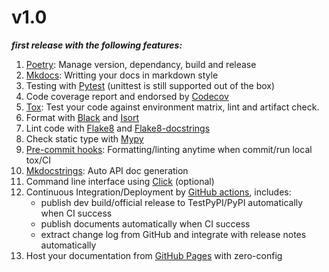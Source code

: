 # v1.0
***first release with the following features:***

1. [Poetry](https://python-poetry.org/): Manage version, dependancy, build and release
2. [Mkdocs](https://www.mkdocs.org): Writting your docs in markdown style
3. Testing with [Pytest](https://pytest.org) (unittest is still supported out of the box)
4. Code coverage report and endorsed by [Codecov](https://codecov.io)
5. [Tox](https://tox.readthedocs.io): Test your code against environment matrix, lint and artifact check.
6. Format with [Black](https://github.com/psf/black) and [Isort](https://github.com/PyCQA/isort)
7. Lint code with [Flake8](https://flake8.pycqa.org) and [Flake8-docstrings](https://pypi.org/project/flake8-docstrings/)
8. Check static type with [Mypy](http://mypy-lang.org/)
9. [Pre-commit hooks](https://pre-commit.com/): Formatting/linting anytime when commit/run local tox/CI
10. [Mkdocstrings](https://mkdocstrings.github.io/): Auto API doc generation
11. Command line interface using [Click](https://click.palletsprojects.com/en/8.0.x/) (optional)
12. Continuous Integration/Deployment by [GitHub actions](https://github.com/features/actions), includes:
    - publish dev build/official release to TestPyPI/PyPI automatically when CI success
    - publish documents automatically when CI success
    - extract change log from GitHub and integrate with release notes automatically
13. Host your documentation from [GitHub Pages](https://pages.github.com) with zero-config

